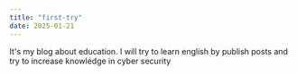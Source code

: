 ```yaml
---
title: "first-try"
date: 2025-01-21
---
```

It's my blog about education. I will try to learn english by publish posts and try to increase knowledge in cyber security
